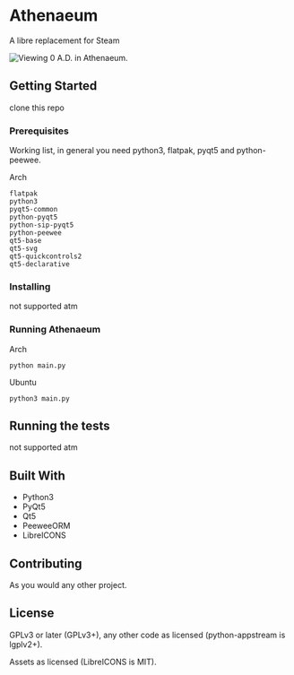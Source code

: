 # Athenaeum

A libre replacement for Steam

![Viewing 0 A.D. in Athenaeum.](https://matrix.org/_matrix/media/v1/download/matrix.org/rcSvHcbxTbTqmJOlMWRZGpYc)

## Getting Started

clone this repo

### Prerequisites

Working list, in general you need python3, flatpak, pyqt5 and python-peewee.

Arch

```
flatpak
python3
pyqt5-common
python-pyqt5
python-sip-pyqt5
python-peewee
qt5-base
qt5-svg
qt5-quickcontrols2
qt5-declarative
```

### Installing

not supported atm

### Running Athenaeum

Arch

```
python main.py
```

Ubuntu

```
python3 main.py
```

## Running the tests

not supported atm

## Built With

* Python3
* PyQt5
* Qt5
* PeeweeORM
* LibreICONS

## Contributing

As you would any other project.

## License

GPLv3 or later (GPLv3+), any other code as licensed (python-appstream is lgplv2+).

Assets as licensed (LibreICONS is MIT).
